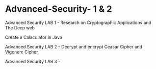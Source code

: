# Advanced-Security- 1 & 2

Advanced Security LAB 1 -  Research on Cryptographic Applications and The Deep web

Create a Calaculator in Java

Advanced Security LAB 2 - Decrypt and encrypt Ceasar Cipher and Vigenere Cipher

Advanced Security LAB 3 - 

